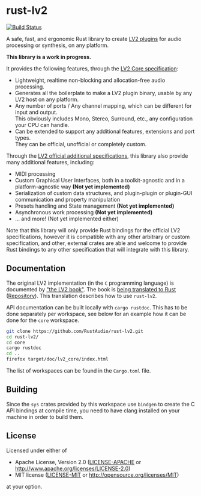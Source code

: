 # rust-lv2

[![Build Status](https://travis-ci.org/rustaudio/rust-lv2.svg?branch=master)](https://travis-ci.org/rustaudio/rust-lv2)

A safe, fast, and ergonomic Rust library to create [LV2 plugins](http://lv2plug.in/) for audio processing or synthesis,
on any platform.

**This library is a work in progress.**

It provides the following features, through the [LV2 Core specification](http://lv2plug.in/ns/lv2core/lv2core.html):

* Lightweight, realtime non-blocking and allocation-free audio processing.
* Generates all the boilerplate to make a LV2 plugin binary, usable by any LV2 host on any platform.
* Any number of ports / Any channel mapping, which can be different for input and output.  
  This obviously includes Mono, Stereo, Surround, etc., any configuration your CPU can handle.
* Can be extended to support any additional features, extensions and port types.  
  They can be official, unofficial or completely custom.

Through the [LV2 official additional specifications](http://lv2plug.in/ns/), this library also provide many
additional features, including:

* MIDI processing
* Custom Graphical User Interfaces, both in a toolkit-agnostic and in a platform-agnostic way **(Not yet implemented)**
* Serialization of custom data structures, and plugin-plugin or plugin-GUI communication and property manipulation
* Presets handling and State management **(Not yet implemented)**
* Asynchronous work processing **(Not yet implemented)**
* … and more! (Not yet implemented either)

Note that this library will only provide Rust bindings for the official LV2 specifications, however it is compatible
with any other arbitrary or custom specification, and other, external crates are able and welcome to provide Rust bindings
to any other specification that will integrate with this library.

## Documentation

The original LV2 implementation (in the `C` programming language) is documented by ["the LV2 book"](https://lv2plug.in/book/).
The book is [being translated to Rust](https://janonard.github.io/rust-lv2-book/) ([Repository](https://github.com/Janonard/rust-lv2-book)). 
This translation describes how to use `rust-lv2`.

API documentation can be built locally with `cargo rustdoc`. This has to be done separately per workspace, see below for an example how it can be done for the `core` workspace.
```bash
git clone https://github.com/RustAudio/rust-lv2.git
cd rust-lv2/
cd core
cargo rustdoc
cd ..
firefox target/doc/lv2_core/index.html
```

The list of workspaces can be found in the `Cargo.toml` file.

## Building

Since the `sys` crates provided by this workspace use `bindgen` to create the C API bindings at compile time, you need to have clang installed on your machine in order to build them.

## License

Licensed under either of

 * Apache License, Version 2.0
   ([LICENSE-APACHE](LICENSE-APACHE) or http://www.apache.org/licenses/LICENSE-2.0)
 * MIT license
   ([LICENSE-MIT](LICENSE-MIT) or http://opensource.org/licenses/MIT)

at your option.

